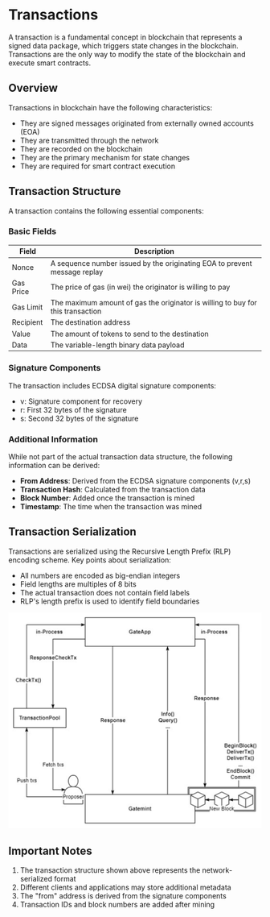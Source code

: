 # Transactions

A transaction is a fundamental concept in blockchain that represents a signed data package, which triggers state changes in the blockchain. Transactions are the only way to modify the state of the blockchain and execute smart contracts.

## Overview

Transactions in blockchain have the following characteristics:
- They are signed messages originated from externally owned accounts (EOA)
- They are transmitted through the network
- They are recorded on the blockchain
- They are the primary mechanism for state changes
- They are required for smart contract execution

## Transaction Structure

A transaction contains the following essential components:

### Basic Fields

| Field | Description |
|-------|-------------|
| Nonce | A sequence number issued by the originating EOA to prevent message replay |
| Gas Price | The price of gas (in wei) the originator is willing to pay |
| Gas Limit | The maximum amount of gas the originator is willing to buy for this transaction |
| Recipient | The destination address |
| Value | The amount of tokens to send to the destination |
| Data | The variable-length binary data payload |

### Signature Components

The transaction includes ECDSA digital signature components:
- v: Signature component for recovery
- r: First 32 bytes of the signature
- s: Second 32 bytes of the signature

### Additional Information

While not part of the actual transaction data structure, the following information can be derived:
- **From Address**: Derived from the ECDSA signature components (v,r,s)
- **Transaction Hash**: Calculated from the transaction data
- **Block Number**: Added once the transaction is mined
- **Timestamp**: The time when the transaction was mined

## Transaction Serialization

Transactions are serialized using the Recursive Length Prefix (RLP) encoding scheme. Key points about serialization:
- All numbers are encoded as big-endian integers
- Field lengths are multiples of 8 bits
- The actual transaction does not contain field labels
- RLP's length prefix is used to identify field boundaries

![Transaction Structure](../../.gitbook/assets/images/transaction.png)

## Important Notes

1. The transaction structure shown above represents the network-serialized format
2. Different clients and applications may store additional metadata
3. The "from" address is derived from the signature components
4. Transaction IDs and block numbers are added after mining